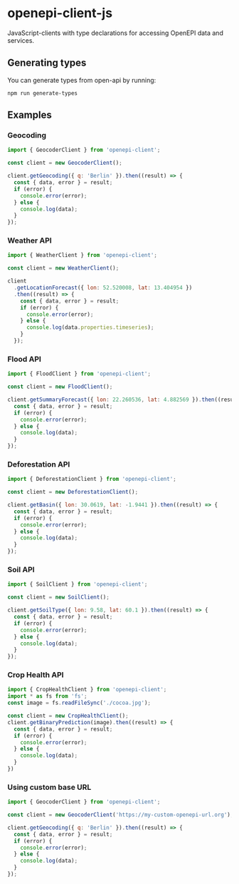 # openepi-client-js

JavaScript-clients with type declarations for accessing OpenEPI data and services.

## Generating types

You can generate types from open-api by running:

```
npm run generate-types
```

## Examples

### Geocoding

```javascript
import { GeocoderClient } from 'openepi-client';

const client = new GeocoderClient();

client.getGeocoding({ q: 'Berlin' }).then((result) => {
  const { data, error } = result;
  if (error) {
    console.error(error);
  } else {
    console.log(data);
  }
});
```

### Weather API

```javascript
import { WeatherClient } from 'openepi-client';

const client = new WeatherClient();

client
  .getLocationForecast({ lon: 52.520008, lat: 13.404954 })
  .then((result) => {
    const { data, error } = result;
    if (error) {
      console.error(error);
    } else {
      console.log(data.properties.timeseries);
    }
  });
```

### Flood API

```javascript
import { FloodClient } from 'openepi-client';

const client = new FloodClient();

client.getSummaryForecast({ lon: 22.260536, lat: 4.882569 }).then((result) => {
  const { data, error } = result;
  if (error) {
    console.error(error);
  } else {
    console.log(data);
  }
});
```

### Deforestation API

```javascript
import { DeforestationClient } from 'openepi-client';

const client = new DeforestationClient();

client.getBasin({ lon: 30.0619, lat: -1.9441 }).then((result) => {
  const { data, error } = result;
  if (error) {
    console.error(error);
  } else {
    console.log(data);
  }
});
```

### Soil API

```javascript
import { SoilClient } from 'openepi-client';

const client = new SoilClient();

client.getSoilType({ lon: 9.58, lat: 60.1 }).then((result) => {
  const { data, error } = result;
  if (error) {
    console.error(error);
  } else {
    console.log(data);
  }
});
```

### Crop Health API

```javascript
import { CropHealthClient } from 'openepi-client';
import * as fs from 'fs';
const image = fs.readFileSync('./cocoa.jpg');

const client = new CropHealthClient();
client.getBinaryPrediction(image).then((result) => {
  const { data, error } = result;
  if (error) {
    console.error(error);
  } else {
    console.log(data);
  } 
})
```

### Using custom base URL

```javascript
import { GeocoderClient } from 'openepi-client';

const client = new GeocoderClient('https://my-custom-openepi-url.org');

client.getGeocoding({ q: 'Berlin' }).then((result) => {
  const { data, error } = result;
  if (error) {
    console.error(error);
  } else {
    console.log(data);
  }
});
```
